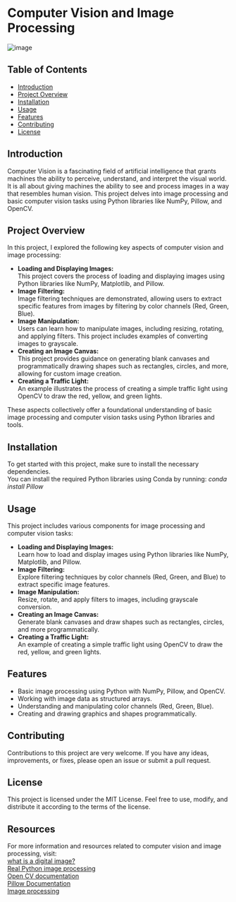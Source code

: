 # Computer Vision and Image Processing

![image](https://github.com/ChidimmaIdika/ComputerVision_Image_Processing/assets/137975543/a31f46c5-5417-428a-b2cf-268aa3fd8bcd)

## Table of Contents
- [Introduction](#introduction)
- [Project Overview](#project-overview)
- [Installation](#installation)
- [Usage](#usage)
- [Features](#features)
- [Contributing](#contributing)
- [License](#license)

## Introduction
Computer Vision is a fascinating field of artificial intelligence that grants machines the ability to perceive, understand, and interpret the visual world. It is all about giving machines the ability to see and process images in a way that resembles human vision. This project delves into image processing and basic computer vision tasks using Python libraries like NumPy, Pillow, and OpenCV.

## Project Overview
In this project, I explored the following key aspects of computer vision and image processing:    

- **Loading and Displaying Images:**   
   This project covers the process of loading and displaying images using Python libraries like NumPy, Matplotlib, and Pillow.   
- **Image Filtering:**   
   Image filtering techniques are demonstrated, allowing users to extract specific features from images by filtering by color channels (Red, Green, Blue).   
- **Image Manipulation:**   
   Users can learn how to manipulate images, including resizing, rotating, and applying filters. This project includes examples of converting images to grayscale.   
- **Creating an Image Canvas:**   
   This project provides guidance on generating blank canvases and programmatically drawing shapes such as rectangles, circles, and more, allowing for custom image creation.   
- **Creating a Traffic Light:**   
    An example illustrates the process of creating a simple traffic light using OpenCV to draw the red, yellow, and green lights.   

These aspects collectively offer a foundational understanding of basic image processing and computer vision tasks using Python libraries and tools.

## Installation
To get started with this project, make sure to install the necessary dependencies.    
You can install the required Python libraries using Conda by running:   *conda install Pillow*

## Usage
This project includes various components for image processing and computer vision tasks:

- **Loading and Displaying Images:**   
  Learn how to load and display images using Python libraries like NumPy, Matplotlib, and Pillow.
- **Image Filtering:**   
  Explore filtering techniques by color channels (Red, Green, and Blue) to extract specific image features.
- **Image Manipulation:**   
  Resize, rotate, and apply filters to images, including grayscale conversion.
- **Creating an Image Canvas:**  
  Generate blank canvases and draw shapes such as rectangles, circles, and more programmatically.
- **Creating a Traffic Light:**   
  An example of creating a simple traffic light using OpenCV to draw the red, yellow, and green lights.

## Features
- Basic image processing using Python with NumPy, Pillow, and OpenCV.
- Working with image data as structured arrays.
- Understanding and manipulating color channels (Red, Green, Blue).
- Creating and drawing graphics and shapes programmatically.

## Contributing
Contributions to this project are very welcome. If you have any ideas, improvements, or fixes, please open an issue or submit a pull request.

## License
This project is licensed under the MIT License. Feel free to use, modify, and distribute it according to the terms of the license.

## Resources
For more information and resources related to computer vision and image processing, visit:   
[what is a digital image?](https://www.geeksforgeeks.org/matlab-rgb-image-representation/)   
[Real Python image processing](https://realpython.com/image-processing-with-the-python-pillow-library/#:~:text=There's%20more%20than%20one%20module,scikit%2Dimage%2C%20and%20Mahotas)   
[Open CV documentation](https://opencv24-python-tutorials.readthedocs.io/en/latest/py_tutorials/py_imgproc/py_houghcircles/py_houghcircles.html#hough-circles)   
[Pillow Documentation](https://pillow.readthedocs.io/en/stable/handbook/tutorial.html)   
[Image processing](https://neptune.ai/blog/image-processing-python)   


